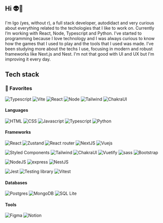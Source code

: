 ## **Hi** 👽🖖

I'm Igo (yes, without r), a full stack developer, autodidact and very curious about everything related to the techologies that I like to work on. Currently I’m working with React, Node, Typescript and Python. I’ve started to programming because I love technology and I was always curious to know how the games that I used to play and the tools that I used was made. I’ve been studying more about the techs I use, focusing in modern and robust frameworks like Next.js and Nest. I'm not that good with UI and UX but I'm improving it every day.

## **Tech stack**


### **💙 Favorites**

<img src="https://img.shields.io/badge/typescript-222222.svg?style=for-the-badge&logo=typescript&logoColor=23007AC" alt="Typescript"/> <img src="https://img.shields.io/badge/vite-222222.svg?style=for-the-badge&logo=vite&logoColor=646CFF" alt="Vite"/> <img src="https://img.shields.io/badge/React-222222?style=for-the-badge&logo=react&logoColor=61DAFB" alt="React"/> <img src="https://img.shields.io/badge/node-222222.svg?style=for-the-badge&logo=node.js&logoColor=339933" alt="Node"/> <img src="https://img.shields.io/badge/Tailwind-222222?style=for-the-badge&logo=tailwindcss&logoColor=06B6D4" alt="Tailwind"/> <img src="https://img.shields.io/badge/ChakraUI-222222.svg?style=for-the-badge&logo=chakra-ui&logoColor=319795" alt="ChakraUI"/>

####  **Languages**

<img src="https://img.shields.io/badge/html5-222222?style=for-the-badge&logo=html5&logoColor=E34F26" alt="HTML"/> <img src="https://img.shields.io/badge/css3-222222?style=for-the-badge&logo=css3&logoColor=1572B6" alt="CSS"/> <img src="https://img.shields.io/badge/javascript-222222?style=for-the-badge&logo=javascript&logoColor=F7DF1E&background=F7DF1E" alt="Javascript"/> <img src="https://img.shields.io/badge/typescript-222222.svg?style=for-the-badge&logo=typescript&logoColor=23007AC" alt="Typescript"/> <img src="https://img.shields.io/badge/python-222222?style=for-the-badge&logo=python&logoColor=239120" alt="Python"/>

####  **Frameworks**

<img src="https://img.shields.io/badge/react-222222?style=for-the-badge&logo=react&logoColor=61DAFB" alt="React"/> <img src="https://img.shields.io/badge/zustand-222222.svg?style=for-the-badge" alt="Zustand"/> <img src="https://img.shields.io/badge/react_router-222222?style=for-the-badge&logo=react-router&logoColor=CA4245" alt="React router"/> <img src="https://img.shields.io/badge/nextJS-222222.svg?style=for-the-badge&logo=next.js&logoColor=FFFFFF" alt="NextJS"/> <img src="https://img.shields.io/badge/vuejs-222222?style=for-the-badge&logo=vue.js&logoColor=4FC08D" alt="Vuejs"/>

<img src="https://img.shields.io/badge/styled--components-222222?style=for-the-badge&logo=styled-components&logoColor=DB7093" alt="Styled Components"/> <img src="https://img.shields.io/badge/tailwind-222222?style=for-the-badge&logo=tailwindcss&logoColor=06B6D4" alt="Tailwind"/> <img src="https://img.shields.io/badge/chakra_ui-222222.svg?style=for-the-badge&logo=chakra-ui&logoColor=319795" alt="ChakraUI"/> <img src="https://img.shields.io/badge/vuetify-222222.svg?style=for-the-badge&logo=vuetify&logoColor=1867C0" alt="Vuetify"/> <img src="https://img.shields.io/badge/sass-222222?style=for-the-badge&logo=sass&logoColor=CC6699" alt="sass"/> <img src="https://img.shields.io/badge/bootstrap-222222?style=for-the-badge&logo=bootstrap&logoColor=563D7C" alt="Bootstrap"/> 

<img src="https://img.shields.io/badge/node.js-222222?style=for-the-badge&logo=node.js&logoColor=339933" alt="NodeJS"/> <img src="https://img.shields.io/badge/express-222222?style=for-the-badge&logo=express&logoColor=white" alt="express"/> <img src="https://img.shields.io/badge/nestJS-222222?style=for-the-badge&logo=nestjs&logoColor=E0234E" alt="NestJS"/>

<img src="https://img.shields.io/badge/jest-222222?style=for-the-badge&logo=jest&logoColor=C21325" alt="Jest"/> <img src="https://img.shields.io/badge/-TestingLibrary-222222?style=for-the-badge&logo=testing-library&logoColor=23E33332" alt="Testing library"/> <img src="https://img.shields.io/badge/vitest-222222?style=for-the-badge&logo=vitest&logoColor=6E9F18" alt="Vitest" />

####  **Databases**

<img src="https://img.shields.io/badge/postgres-222222.svg?style=for-the-badge&logo=postgresql&logoColor=%23316192" alt="Postgres"/> <img src="https://img.shields.io/badge/mongodb-222222?style=for-the-badge&logo=mongodb&logoColor=4EA94B" alt="MongoDB"/> <img src="https://img.shields.io/badge/SQLite-222222?style=for-the-badge&logo=sqlite&logoColor=%23316192" alt="SQL Lite"/>

####  **Tools**

<img src="https://img.shields.io/badge/figma-222222?style=for-the-badge&logo=figma&logoColor=F24E1E" alt="Figma"/> <img src="https://img.shields.io/badge/Notion-222222?style=for-the-badge&logo=notion&logoColor=000000" alt="Notion"/>
